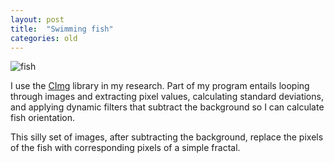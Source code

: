 ```yaml
---
layout: post
title:  "Swimming fish"
categories: old
---
```


![fish](http://68.media.tumblr.com/bdd905ca09682627d36ae64eaf8895b9/tumblr_mkt6uzEuzL1snwexao1_400.gif)

I use the [CImg](https://sourceforge.net/projects/cimg/) library in my research.  Part of my program entails looping through images and extracting pixel values, calculating standard deviations, and applying dynamic filters that subtract the background so I can calculate fish orientation.

This silly set of images, after subtracting the background, replace the pixels of the fish with corresponding pixels of a simple fractal.